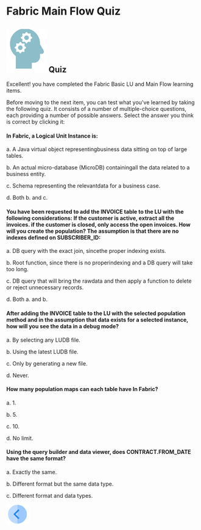 
#  Fabric Main Flow Quiz

## ![](/academy/Training_Level_1/03_fabric_basic_LU/images/Quiz.png) Quiz

Excellent! you have completed the Fabric Basic LU and Main Flow learning items.

 

Before moving to the next item, you can test what you've learned by taking the following quiz. It consists of a number of multiple-choice questions, each providing a number of possible answers. Select the answer you think is correct by clicking it:

 

####  In Fabric, a Logical Unit Instance is:

a.     A Java virtual object representingbusiness data sitting on top of large tables. 

b.     An actual micro-database (MicroDB) containingall the data related to a business entity. 

c.     Schema representing the relevantdata for a business case.

d.     Both b. and c. 

#### You have been requested to add the INVOICE table to the LU with the following considerations: If the customer is active, extract all the invoices. if the customer is closed, only access the open invoices. How will you create the population?  The assumption is that there are no indexes defined on SUBSCRIBER_ID:

a.     DB query with the exact join, sincethe proper indexing exists.

b.     Root function, since there is no properindexing and a DB query will take too long.

c.     DB query that will bring the rawdata and then apply a function to delete or reject unnecessary records.

d.     Both a. and b.

 

#### After adding the INVOICE table to the LU with the selected population method and in the assumption that data exists for a selected instance,  how will you see the data in a debug mode?

a.     By selecting any LUDB file.

b.     Using the latest LUDB file.

c.     Only by generating a new file.

d.     Never.

#### How many population maps can each table have In Fabric? 

a.    1.

b.    5.

c.    10.

d.    No limit. 

#### Using the query builder and data viewer, does CONTRACT.FROM_DATE have the same format?

a.     Exactly the same.

b.     Different format but the same data type.

c.     Different format and data types.




 [![Previous](/articles/images/Previous.png)](/academy/Training_Level_1/03_fabric_basic_LU/06_table_population_and_sync_strategies.md)


